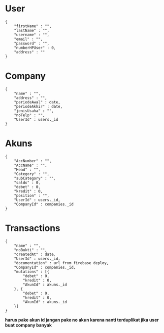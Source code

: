 # User 
```
{
    "firstName" : "",
    "lastName" : "",
    "username" : "",
    "email" : "",
    "password" : "",
    "numberHPUser" : 0,
    "address" : ""
}
```

# Company 
```
{
    "name" : "",
    "address" : "",
    "periodeAwal" : date,
    "periodeAkhir" : date,
    "jenisUsaha" : "",
    "noTelp" : "",
    "UserId" : users._id
}
```

# Akuns 
```
{
    "AccNumber" : "",
    "AccName" : "",
    "Head" : "",
    "Category" : "",
    "subCategory" : "",
    "saldo" : 0,
    "debet" : 0,
    "kredit" : 0,
    "position" : "",
    "UserId" : users._id,
    "CompanyId" : companies._id
}
```


# Transactions 
```
{
    "name" : "",
    "noBukti" : "",
    "createdAt" : date,
    "UserId" : users._id,
    "documentation" : url from firebase deploy,
    "CompanyId" : companies._id,
    "mutations" : [{
        "debet" : 0,
        "kredit" : 0,
        "AkunId" : akuns._id
    }, {
        "debet" : 0,
        "kredit" : 0,
        "AkunId" : akuns._id
    }]
}
```
**harus pake akun id jangan pake no akun karena nanti terduplikat jika user buat company banyak**
